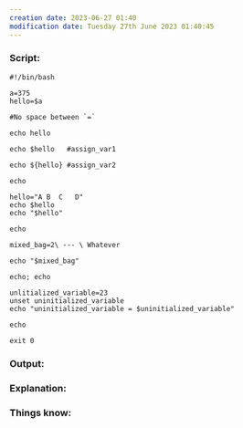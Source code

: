```yaml
---
creation date: 2023-06-27 01:40
modification date: Tuesday 27th June 2023 01:40:45
---
```


### Script:

```
#!/bin/bash

a=375
hello=$a

#No space between `=`

echo hello

echo $hello   #assign_var1

echo ${hello} #assign_var2

echo

hello="A B  C   D"
echo $hello
echo "$hello"

echo

mixed_bag=2\ --- \ Whatever

echo "$mixed_bag"

echo; echo

unlitialized_variable=23
unset uninitialized_variable
echo "uninitialized_variable = $uninitialized_variable"

echo

exit 0
```

### Output:



### Explanation:



### Things know:

